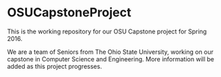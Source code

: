 # OSUCapstoneProject
This is the working repository for our OSU Capstone project for Spring 2016.

We are a team of Seniors from The Ohio State University, working on our capstone in Computer Science and Engineering. More information will be added as this project progresses.
